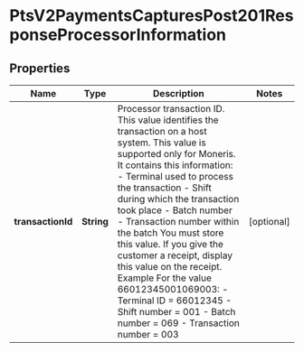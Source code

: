 
# PtsV2PaymentsCapturesPost201ResponseProcessorInformation

## Properties
Name | Type | Description | Notes
------------ | ------------- | ------------- | -------------
**transactionId** | **String** | Processor transaction ID.  This value identifies the transaction on a host system. This value is supported only for Moneris. It contains this information:   - Terminal used to process the transaction  - Shift during which the transaction took place  - Batch number  - Transaction number within the batch  You must store this value. If you give the customer a receipt, display this value on the receipt.  Example For the value 66012345001069003:   - Terminal ID &#x3D; 66012345  - Shift number &#x3D; 001  - Batch number &#x3D; 069  - Transaction number &#x3D; 003  |  [optional]



